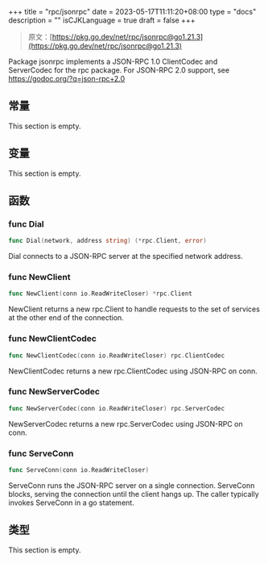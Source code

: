 +++
title = "rpc/jsonrpc"
date = 2023-05-17T11:11:20+08:00
type = "docs"
description = ""
isCJKLanguage = true
draft = false
+++
> 原文：[https://pkg.go.dev/net/rpc/jsonrpc@go1.21.3](https://pkg.go.dev/net/rpc/jsonrpc@go1.21.3)

Package jsonrpc implements a JSON-RPC 1.0 ClientCodec and ServerCodec for the rpc package. For JSON-RPC 2.0 support, see https://godoc.org/?q=json-rpc+2.0

## 常量 

This section is empty.

## 变量

This section is empty.

## 函数

### func Dial 

``` go 
func Dial(network, address string) (*rpc.Client, error)
```

Dial connects to a JSON-RPC server at the specified network address.

### func NewClient 

``` go 
func NewClient(conn io.ReadWriteCloser) *rpc.Client
```

NewClient returns a new rpc.Client to handle requests to the set of services at the other end of the connection.

### func NewClientCodec 

``` go 
func NewClientCodec(conn io.ReadWriteCloser) rpc.ClientCodec
```

NewClientCodec returns a new rpc.ClientCodec using JSON-RPC on conn.

### func NewServerCodec 

``` go 
func NewServerCodec(conn io.ReadWriteCloser) rpc.ServerCodec
```

NewServerCodec returns a new rpc.ServerCodec using JSON-RPC on conn.

### func ServeConn 

``` go 
func ServeConn(conn io.ReadWriteCloser)
```

ServeConn runs the JSON-RPC server on a single connection. ServeConn blocks, serving the connection until the client hangs up. The caller typically invokes ServeConn in a go statement.

## 类型

This section is empty.